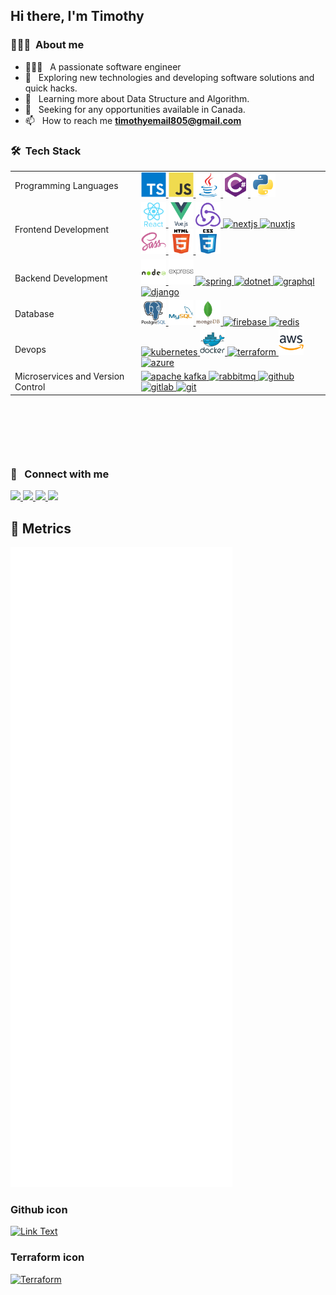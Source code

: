<h2> Hi there, I'm Timothy</h2>

<h3> 👨🏻‍💻 &nbsp;About me </h3>

- 👨🏻‍💻 &nbsp; A passionate software engineer
- 🤔 &nbsp; Exploring new technologies and developing software solutions and quick hacks.
- 🌱 &nbsp; Learning more about Data Structure and Algorithm.
- 🔭 &nbsp; Seeking for any opportunities available in Canada.
- 📫 &nbsp; How to reach me **<timothyemail805@gmail.com>**

<h3> 🛠 &nbsp;Tech Stack </h3>
<!-- [abc](https://example.com) -->

<table>
	<tr>
		<tr>
			<td>Programming Languages</td>
			<td>
				<a href="https://www.typescriptlang.org/" target="_blank">
          <img src="https://raw.githubusercontent.com/devicons/devicon/master/icons/typescript/typescript-original.svg" alt="typescript" width="40" height="40"/>
        </a>
				<a href="https://developer.mozilla.org/en-US/docs/Web/JavaScript" target="_blank">
          <img src="https://raw.githubusercontent.com/devicons/devicon/master/icons/javascript/javascript-original.svg" alt="javascript" width="40" height="40"/>
        </a>
				<a href="https://www.java.com" target="_blank">
          <img src="https://raw.githubusercontent.com/devicons/devicon/master/icons/java/java-original.svg" alt="java" width="40" height="40"/>
        </a>
        <a href="https://www.w3schools.com/cs/" target="_blank">
          <img src="https://raw.githubusercontent.com/devicons/devicon/master/icons/csharp/csharp-original.svg" alt="csharp" width="40" height="40"/>
        </a>
				<a href="https://www.python.org" target="_blank">
          <img src="https://raw.githubusercontent.com/devicons/devicon/master/icons/python/python-original.svg" alt="python" width="40" height="40"/>
        </a>
			</td>
		</tr>
		<tr>
			<td>Frontend Development</td>
			<td>
				<a href="https://react.dev/" target="_blank">
          <img src="https://raw.githubusercontent.com/devicons/devicon/master/icons/react/react-original-wordmark.svg" alt="react" width="40" height="40"/>
				<a href="https://vuejs.org/" target="_blank">
        </a>
          <img src="https://raw.githubusercontent.com/devicons/devicon/master/icons/vuejs/vuejs-original-wordmark.svg" alt="vuejs" width="40" height="40"/>
        </a>
				<a href="https://redux.js.org" target="_blank">
          <img src="https://raw.githubusercontent.com/devicons/devicon/master/icons/redux/redux-original.svg" alt="redux" width="40" height="40"/>
        </a>
        <a href="https://nextjs.org/" target="_blank">
          <img src="https://hendrixer.github.io/nextjs-course/44f073f9132a0459819eae6afa5b3807/next_with_bg.svg" alt="nextjs" width="40" height="40"/>
        </a>
				<a href="https://nuxtjs.org/" target="_blank">
          <img src="https://www.vectorlogo.zone/logos/nuxtjs/nuxtjs-icon.svg" alt="nuxtjs" width="40" height="40"/>
        </a>
				<a href="https://sass-lang.com" target="_blank">
          <img src="https://raw.githubusercontent.com/devicons/devicon/master/icons/sass/sass-original.svg" alt="sass" width="40" height="40"/>
        </a>
				<a href="https://www.w3.org/html/" target="_blank">
          <img src="https://raw.githubusercontent.com/devicons/devicon/master/icons/html5/html5-original-wordmark.svg" alt="html5" width="40" height="40"/>
        </a>
				<a href="https://www.w3schools.com/css/" target="_blank">
          <img src="https://raw.githubusercontent.com/devicons/devicon/master/icons/css3/css3-original-wordmark.svg" alt="css3" width="40" height="40"/>
        </a>
			</td>
		</tr>
		<tr>
			<td>Backend Development</td>
			<td>
				<a href="https://nodejs.org" target="_blank">
          <img src="https://raw.githubusercontent.com/devicons/devicon/master/icons/nodejs/nodejs-original-wordmark.svg" alt="nodejs" width="40" height="40"/>
        </a>
				<a href="https://expressjs.com" target="_blank">
          <img src="https://raw.githubusercontent.com/devicons/devicon/master/icons/express/express-original-wordmark.svg" alt="express" width="40" height="40"/>
        </a>
				<a href="https://spring.io/" target="_blank">
          <img src="https://www.vectorlogo.zone/logos/springio/springio-icon.svg" alt="spring" width="40" height="40"/>
        </a>
				<a href="https://dotnet.microsoft.com/en-us/" target="_blank">
          <img src="https://skillicons.dev/icons?i=dotnet" alt="dotnet" width="40" height="40"/>
        </a>
				<a href="https://graphql.org" target="_blank">
          <img src="https://www.vectorlogo.zone/logos/graphql/graphql-icon.svg" alt="graphql" width="40" height="40"/>
        </a>
				<a href="https://www.djangoproject.com/" target="_blank">
          <img src="https://www.vectorlogo.zone/logos/djangoproject/djangoproject-ar21.svg" alt="django" width="40" height="20"/>
        </a>
			</td>
		</tr>
		<tr>
			<td>Database</td>
			<td>
				<a href="https://www.postgresql.org" target="_blank">
          <img src="https://raw.githubusercontent.com/devicons/devicon/master/icons/postgresql/postgresql-original-wordmark.svg" alt="postgresql" width="40" height="40"/>
        </a>
				<a href="https://www.mysql.com/" target="_blank">
          <img src="https://raw.githubusercontent.com/devicons/devicon/master/icons/mysql/mysql-original-wordmark.svg" alt="mysql" width="40" height="40"/>
        </a>
				<a href="https://www.mongodb.com/" target="_blank">
          <img src="https://raw.githubusercontent.com/devicons/devicon/master/icons/mongodb/mongodb-original-wordmark.svg" alt="mongodb" width="40" height="40"/>
        </a>
				<a href="https://firebase.google.com/" target="_blank">
					<img src="https://www.vectorlogo.zone/logos/firebase/firebase-icon.svg" alt="firebase" width="40" height="40"/>
				</a>
				<a href="https://redis.io/" target="_blank">
					<img src="https://www.vectorlogo.zone/logos/redis/redis-icon.svg" alt="redis" width="40" height="40"/>
				</a>
			</td>
		</tr>
		<tr>
			<td>Devops</td>
			<td>
				<a href="https://kubernetes.io/" target="_blank">
          <img src="https://www.vectorlogo.zone/logos/kubernetes/kubernetes-icon.svg" alt="kubernetes" width="40" height="40"/>
        </a>
				<a href="https://www.docker.com/" target="_blank">
          <img src="https://raw.githubusercontent.com/devicons/devicon/master/icons/docker/docker-original-wordmark.svg" alt="docker" width="40" height="40"/>
        </a>
				<a href="https://www.terraform.io/" target="_blank">
          <img src="https://www.vectorlogo.zone/logos/terraformio/terraformio-icon.svg" alt="terraform" width="40" height="40"/>
        </a>
				<a href="https://aws.amazon.com" target="_blank">
          <img src="https://raw.githubusercontent.com/devicons/devicon/master/icons/amazonwebservices/amazonwebservices-original-wordmark.svg" alt="aws" width="40" height="40"/>
        </a>
				<a href="https://azure.microsoft.com/en-in/" target="_blank">
          <img src="https://www.vectorlogo.zone/logos/microsoft_azure/microsoft_azure-icon.svg" alt="azure" width="40" height="40"/>
        </a>
			</td>
		</tr>
    <tr>
			<td>Microservices and Version Control</td>
			<td>
				<a href="https://kafka.apache.org/" target="_blank">
          <img src="https://skillicons.dev/icons?i=kafka" alt="apache kafka" width="40" height="40"/>
        </a>
				<a href="https://www.rabbitmq.com/" target="_blank">
          <img src="https://skillicons.dev/icons?i=rabbitmq" alt="rabbitmq" width="40" height="40"/>
        </a>
				<a href="https://www.github.com/" target="_blank">
				<img src="https://skillicons.dev/icons?i=github" alt="github" width="40" height="40"/>
				</a>
				<a href="https://www.gitlab.com/" target="_blank">
				<img src="https://skillicons.dev/icons?i=gitlab" alt="gitlab" width="40" height="40"/>
				</a>
				<a href="https://git-scm.com/" target="_blank">
          <img src="https://www.vectorlogo.zone/logos/git-scm/git-scm-icon.svg" alt="git" width="40" height="40"/>
        </a>
			</td>
		</tr>
	</tr>
</table>
<p>
  <img align="center" height="150em" src="https://github-readme-streak-stats.herokuapp.com/?user=ttiimmothy&theme=soft-green" alt="" />
	<img align="center" height="150em" src="https://github-readme-streak-stats.herokuapp.com?user=hoipangcheung&theme=buefy-dark" alt="" />
</p>
<p>
  <img align="center" height="150em" src="https://github-readme-stats.vercel.app/api?username=ttiimmothy&show_icons=true&theme=synthwave" alt="" />
</p>
<p>
  <img align="center" height="150em" src="https://github-readme-stats.vercel.app/api/top-langs?username=ttiimmothy&show_icons=true&layout=compact&langs_count=12" alt="" />
</p>

<h3> 🚀 &nbsp; Connect with me </h3>

<p>
	<a href="https://ttiimmothy.github.io/portfolio">
		<img src="https://img.shields.io/badge/-ttiimmothy.github.io-3423A6?style=flat-square&logo=Google-Chrome&logoColor=white"/>
	</a>
	<a href="https://linkedin.com/in/timothyurl">
		<img src="https://img.shields.io/badge/-Timothy%20Li-0077B5?style=flat-square&logo=Linkedin&logoColor=white"/>
	</a>
	<a href="mailto:timothyemail805@gmail.com">
		<img src="https://img.shields.io/badge/-timothyemail805@gmail.com-D14836?style=flat-square&logo=Gmail&logoColor=white"/>
	</a>
	<a href="https://www.github.com/ttiimmothy">
		<img src="https://img.shields.io/github/followers/ttiimmothy?style=flat-square&logo=Github&logoColor=white"/>
	</a>
</p>

## 🌱 Metrics
[![metrics](./metrics.svg)](https://github.com/ttiimmothy/ttiimmothy/blob/main/metrics.svg)

### Github icon
[![Link Text](https://skillicons.dev/icons?i=github)](https://github.com "Right-click and select 'Open link in new tab'")

### Terraform icon
[![Terraform](https://www.vectorlogo.zone/logos/terraformio/terraformio-icon.svg)](https://terraform.io)

